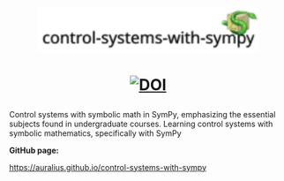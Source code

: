 <p align="center"> 
  
 <img src="./logo.png" width="400">
 
</p>

<h1 align="center">
  
[![DOI](https://zenodo.org/badge/DOI/10.5281/zenodo.17069872.svg)](https://doi.org/10.5281/zenodo.17069872)

</h1>

Control systems with symbolic math in SymPy, emphasizing the essential subjects found in undergraduate courses.
Learning control systems with symbolic mathematics, specifically with SymPy


**GitHub page:**

https://auralius.github.io/control-systems-with-sympy

